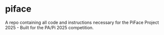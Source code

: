# piface
A repo containing all code and instructions necessary for the PiFace Project 2025 - Built for the PA/Pi 2025 competition.
